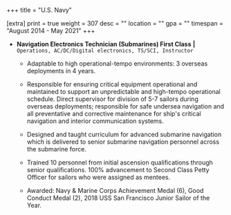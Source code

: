 +++
title = "U.S. Navy"

[extra]
print = true
weight = 307
desc = ""
location = ""
gpa = ""
timespan = "August 2014 - May 2021"
+++
* __Navigation Electronics Technician (Submarines) First Class__ __\|__ `Operations, AC/DC/Digital electronics, TS/SCI, Instructor`
  * Adaptable to high operational-tempo environments: 3 overseas deployments in 4 years.

  * Responsible for ensuring critical equipment operational and maintained to support an unpredictable and high-tempo operational schedule. Direct supervisor for division of 5-7 sailors during overseas deployments; responsible for safe undersea navigation and all preventative and corrective maintenance for ship's critical navigation and interior communication systems.
  
  * Designed and taught curriculum for advanced submarine navigation which is delivered to senior submarine navigation personnel across the submarine force.
  
  * Trained 10 personnel from initial ascension qualifications through senior qualifications. 100% advancement to Second Class Petty Officer for sailors who were assigned as mentees.
  
  * Awarded: Navy & Marine Corps Achievement Medal (6), Good Conduct Medal (2), 2018 USS San Francisco Junior Sailor of the Year. 
